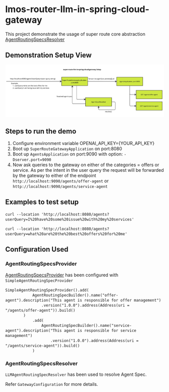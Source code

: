 <!--
SPDX-FileCopyrightText: 2023 www.contributor-covenant.org

SPDX-License-Identifier: CC-BY-4.0
-->
# lmos-router-llm-in-spring-cloud-gateway

This project demonstrate the usage of super route core
abstraction [AgentRoutingSpecsResolver](https://github.com/lmos-ai/lmos-router/blob/main/lmos-router-core/src/main/kotlin/io/github/lmos/route/core/AgentRoutingSpecsResolver.kt)

## Demonstration Setup View

![Screenshot](Demo-setup.jpg)

## Steps to run the demo
1. Configure environment variable OPENAI_API_KEY={YOUR_API_KEY}
2. Boot up `SuperRouteGatewayApplication` on port:8080 
3. Boot up `AgentsApplication` on port:9090 with option: `-Dserver.port=9090`
4. Now ask queries to the gateway on either of the categories = offers or service.
As per the intent in the user query the request will be forwarded by the gateway to either of the endpoint
`http://localhost:9090/agents/offer-agent` or `http://localhost:9090/agents/service-agent`

## Examples to test setup 
```
curl --location 'http://localhost:8080/agents?userQuery=I%20have%20some%20issue%20with%20my%20services'
```
```
curl --location 'http://localhost:8080/agents?userQuery=what%20are%20the%20best%20offers%20for%20me'
```

## Configuration Used

### AgentRoutingSpecsProvider

[AgentRoutingSpecsProvider](https://github.com/lmos-ai/lmos-router/blob/main/lmos-router-core/src/main/kotlin/io/github/lmos/route/core/AgentRoutingSpecsProvider.kt)
has been configured with `SimpleAgentRoutingSpecProvider`
```
SimpleAgentRoutingSpecProvider().add(
            AgentRoutingSpecBuilder().name("offer-agent").description("This agent is responsible for offer management")
                .version("1.0.0").address(Address(uri = "/agents/offer-agent")).build()
        )
            .add(
                AgentRoutingSpecBuilder().name("service-agent").description("This agent is responsible for service management")
                    .version("1.0.0").address(Address(uri = "/agents/service-agent")).build()
            )
```

### AgentRoutingSpecsResolver

`LLMAgentRoutingSpecResolver` has been used to resolve Agent Spec.

Refer `GatewayConfiguration` for more details.